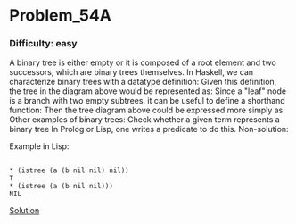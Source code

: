 # Problem_54A
### Difficulty: easy
A binary tree is either empty or it is composed of a root element and two successors, which are binary trees themselves.
In Haskell, we can characterize binary trees with a datatype definition:
Given this definition, the tree in the diagram above would be represented as:
Since a "leaf" node is a branch with two empty subtrees, it can be useful to define a shorthand function:
Then the tree diagram above could be expressed more simply as:
Other examples of binary trees:
Check whether a given term represents a binary tree
In Prolog or Lisp, one writes a predicate to do this.
Non-solution:

Example in Lisp:

```

* (istree (a (b nil nil) nil))
T
* (istree (a (b nil nil)))
NIL
```
[Solution](https://wiki.haskell.org/H-99:_Ninety-Nine_Haskell_Problems)
